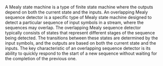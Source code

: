 A Mealy state machine is a type of finite state machine where the outputs depend on both the current state and the inputs. An overlapping Mealy sequence detector is a specific type of Mealy state machine designed to detect a particular sequence of input symbols in a stream, where the sequences may overlap.
The overlapping Mealy sequence detector typically consists of states that represent different stages of the sequence being detected. The transitions between these states are determined by the input symbols, and the outputs are based on both the current state and the inputs. The key characteristic of an overlapping sequence detector is its ability to quickly respond to the start of a new sequence without waiting for the completion of the previous one.

